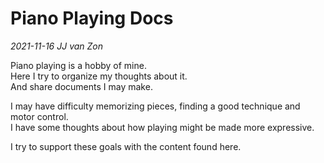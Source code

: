 Piano Playing Docs
==================

*2021-11-16 JJ van Zon*

Piano playing is a hobby of mine.  
Here I try to organize my thoughts about it.  
And share documents I may make.  

I may have difficulty memorizing pieces, finding a good technique and motor control.  
I have some thoughts about how playing might be made more expressive.  

I try to support these goals with the content found here.  